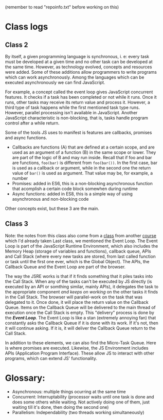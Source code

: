 (remember to read "repoinfo.txt" before working on this)
# Class logs
## Class 2
By itself, a given programming language is synchronous, i. e: every task must be developed at a given time and no other task can be developed at the same time. However, as technology evolved, concepts and resources were added. Some of these additions allow programmers to write programs which can work asynchronously. Among the languages which can be executed asynchronously we can find JavaScript. 

For example, a concept called the event loop gives JavaScript concurrent features. It checks if a task has been completed or not while it runs. Once it runs, other tasks may receive its return value and process it. However, a third type of task happens while the first mentioned task type runs. However, parallel processing isn't available in JavaScript. Another JavaScript characteristic is non-blocking, that is, tasks handle program control after a while return. 

Some of the tools JS uses to manifest is features are callbacks, promises and async functions. 
- Callbacks are functions (A) that are defined at a certain scope, and are used as an argument of a function (B) in the same scope or lower. They are part of the logic of B and may run inside. Recall that if foo and bar are functions, `foo(bar)` is different from `foo(bar())`. In the first case, bar is used as a callback or argument, while in the second one the return value of `bar()` is used as argument. That value may be, for example, a number
- Promises: added in ES6, this is a non-blocking asynchronous function that acomplish a certain code block somewhen during runtime
- Async functions: added in ES8, this is a simple way of using asynchronous and non-blocking code

Other concepts exist, but these 3 are the main.


## Class 3 
Note: the notes from this class also come from a [class](https://platzi.com/clases/1798-javascript-navegador/26016-asincronia/) from another [course](https://platzi.com/cursos/javascript-navegador/) which I'd already taken
Last class, we mentioned the Event Loop. The Event Loop is part of the JavaScript Runtime Environment, which also includes the Memory Heap (storage of variables and functions), callback queue, APIs and Call Stack (where every new tasks are stored, from last called function or task until the first one ever, which is the Global Object). The APIs, the Callback Queue and the Event Loop are part of the browser. 

The way the JSRE works is that if it finds something that it piles tasks into the Call Stack. When any of the tasks can't be executed by JS directly (is executed by an API or somthing similar, mainly APIs), it delegates the task to the appropriate component  _and keeps on working_ on the other tasks it finds in the Call Stack. The browser will parallel-work on the task that was delegated to it. Once done, it will place the return value on the Callback Queue. Items on the Callback Queue will be delivered to the main thread of execution once the Call Stack is empty. This "delivery" process is done by the __*Event Loop*__. The Event Loop is like a stan (extremely annoying fan) that constantly asks the Callback Queue if it is done with its work. If it's not, then it will continue asking. If it is, it will deliver the Callback Queue return to the Call Stack. 

In addition to these elements, we can also find the Micro-Task Queue. Here is where promises are executed. Likewise, the JS Environment includes APIs (Application Program Interface). These allow JS to interact with other programs, which can extend JS' functionality. 



# Glossary:
- Asynchronous: multiple things ocurring at the same time
- Concurrent: Interruptability (processor waits until one task is done and does some others while waiting. Not actively doing one of them, just waiting till it's done, then doing the second one)
- Parallelism: Independability (two threads working simultaneously)
